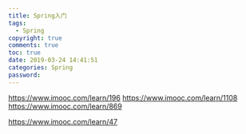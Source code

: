 ```yaml
---
title: Spring入门
tags: 
  - Spring
copyright: true
comments: true
toc: true
date: 2019-03-24 14:41:51
categories: Spring
password:
---
```


https://www.imooc.com/learn/196
https://www.imooc.com/learn/1108
https://www.imooc.com/learn/869

https://www.imooc.com/learn/47